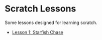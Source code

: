 # Scratch Lessons
Some lessons designed for learning scratch.

- [Lesson 1: Starfish Chase](starfishchase.md)
